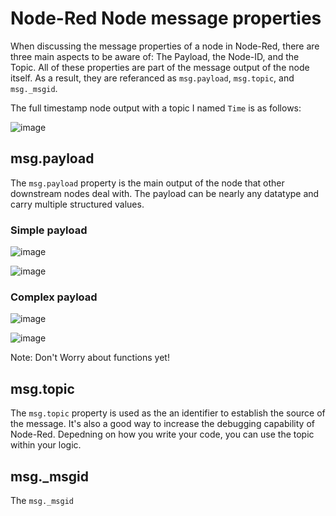 # Node-Red Node message properties

When discussing the message properties of a node in Node-Red, there are three main aspects to be aware of: The Payload, the Node-ID, and the Topic. All of these properties are part of the message output of the node itself. As a result, they are referanced as ```msg.payload```, ```msg.topic```, and ```msg._msgid```.

The full timestamp node output with a topic I named ```Time``` is as follows:

![image](https://user-images.githubusercontent.com/42245728/236523948-69c3b137-72a6-4c08-9de0-be619081f009.png)


## msg.payload

The ```msg.payload``` property is the main output of the node that other downstream nodes deal with. The payload can be nearly any datatype and carry multiple structured values.

### Simple payload

![image](https://user-images.githubusercontent.com/42245728/236526112-667540ab-2abc-46dc-8214-df23e50f70b8.png)


![image](https://user-images.githubusercontent.com/42245728/236526076-43d758e3-9e71-4463-bfcf-5db46538e13c.png)


### Complex payload

![image](https://user-images.githubusercontent.com/42245728/236526176-496e1dd0-24b0-4aec-ae3b-c89f8096a26a.png)

![image](https://user-images.githubusercontent.com/42245728/236525895-1adf874b-8194-48ca-a2aa-eb45574ee770.png)

Note: Don't Worry about functions yet!

## msg.topic

The ```msg.topic``` property is used as the an identifier to establish the source of the message. It's also a good way to increase the debugging capability of Node-Red. Depedning on how you write your code, you can use the topic within your logic.

## msg._msgid

The ```msg._msgid```



